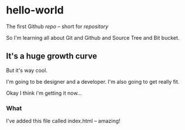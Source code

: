 # hello-world
The first Github *repo* – short for *repository*  

So I'm learning all about Git and Github and Source Tree and Bit bucket.

## It's a huge growth curve
But it's way cool.

I'm going to be designer and a developer. I'm also going to get really fit.

Okay I think i'm getting it now...

### What

I've added this file called index.html – amazing!

